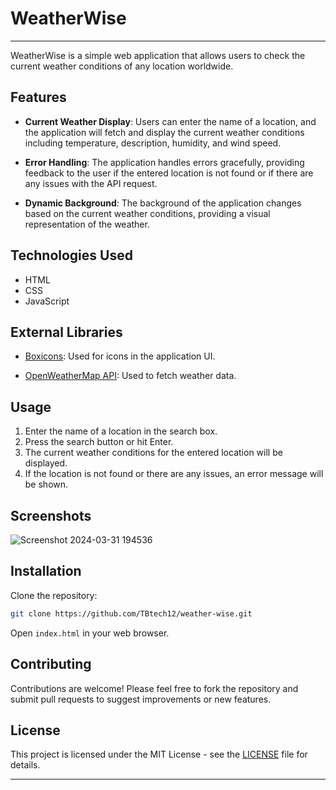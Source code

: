 # WeatherWise

---

WeatherWise is a simple web application that allows users to check the current weather conditions of any location worldwide.

## Features

- **Current Weather Display**: Users can enter the name of a location, and the application will fetch and display the current weather conditions including temperature, description, humidity, and wind speed.
  
- **Error Handling**: The application handles errors gracefully, providing feedback to the user if the entered location is not found or if there are any issues with the API request.

- **Dynamic Background**: The background of the application changes based on the current weather conditions, providing a visual representation of the weather.

## Technologies Used

- HTML
- CSS
- JavaScript

## External Libraries

- [Boxicons](https://boxicons.com/): Used for icons in the application UI.

- [OpenWeatherMap API](https://openweathermap.org/api): Used to fetch weather data.

## Usage

1. Enter the name of a location in the search box.
2. Press the search button or hit Enter.
3. The current weather conditions for the entered location will be displayed.
4. If the location is not found or there are any issues, an error message will be shown.

## Screenshots

![Screenshot 2024-03-31 194536](https://github.com/TBtech18/WeatherWise/assets/157731418/85b41bc1-6816-4c48-bd72-4a46fba60393)

## Installation

Clone the repository:

```bash
git clone https://github.com/TBtech12/weather-wise.git
```

Open `index.html` in your web browser.

## Contributing

Contributions are welcome! Please feel free to fork the repository and submit pull requests to suggest improvements or new features.

## License

This project is licensed under the MIT License - see the [LICENSE](LICENSE) file for details.

---
